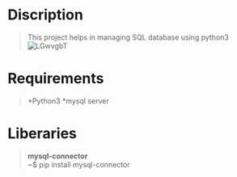 <h1>Discription</h1>

> This project helps in managing SQL database using python3
>\
![LGwvgbT](https://user-images.githubusercontent.com/58760825/136755475-4a30617d-292d-41a1-964a-f6922891c4d2.jpg)



<h1>Requirements</h1>

> *Python3
> *mysql server


<h1>Liberaries</h1>

> **mysql-connector**\
> ~$ pip install mysql-connector
